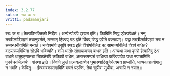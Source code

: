 ```yaml
---
index: 3.2.77
sutra: स्थः क च
vritti: padamanjari
---
```


 स्थः क च॥ केत्यविभक्तिको निर्देशः। अन्येभ्योऽपि द्दश्यत इति। क्विबिति सिद्ध एवेत्यपेक्षते। ननु तच्छीलादिग्रहणं तत्रानुवर्तते, तस्मात् ठ्क्विप् चऽ इति क्विप् सिद्ध एवेति वक्तव्यम्। यद्वा तच्छीलादिग्रहणं तत्र न सम्बन्धनीयमिति मन्यते। नन्वेवमपि ठ्सुपि स्थःऽ इति विशेषविहितः कः सामान्यविहितं क्विपं बाधेत? वाऽसरूपविधिना सोऽपि भविष्यति। शमि धातोः संज्ञायामचम् बाधत इति। अन्यथा यथा कृञो हेत्वादिषु ट्ंअ बाधते धातुग्रहणातथा तिष्ठतेरपि कक्विपौ बाधेत, अतस्तमप्यचं बाधित्वा कक्विपावेव यथा स्यातामिति पुनर्वचनमित्यर्थः। शंस्था इति। क्विपि लुप्ते प्रत्ययलक्षणेन घुमास्थादिसूत्रेणेत्वमत्र प्राप्नोति, भाष्यकारप्रयोगातु न भवति। केचितु---ईत्वमवकारादाविति वचनं पठन्ति, तेषां सुपीवा सुधीवा, अत्रापि न स्यात्॥
